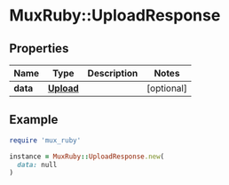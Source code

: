 # MuxRuby::UploadResponse

## Properties

| Name | Type | Description | Notes |
| ---- | ---- | ----------- | ----- |
| **data** | [**Upload**](Upload.md) |  | [optional] |

## Example

```ruby
require 'mux_ruby'

instance = MuxRuby::UploadResponse.new(
  data: null
)
```

